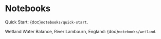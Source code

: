 # Notebooks

Quick Start: {doc}`notebooks/quick-start`.

Wetland Water Balance, River Lambourn, England: {doc}`notebooks/wetland`.


